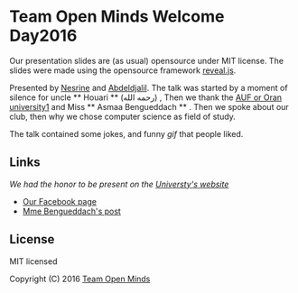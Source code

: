 # Team Open Minds Welcome Day2016
Our presentation slides are (as usual) opensource under MIT license.
The slides were made using the opensource framework  [reveal.js](https://github.com/hakimel/reveal.js).

Presented by [Nesrine](https://github.com/nesrinehanane) and [Abdeldjalil](https://github.com/Fcmam5). The talk was started by a moment of silence for uncle ** Houari ** (رحمه الله) , Then we thank the [AUF or Oran university1](http://www.univ-oran1.dz/index.php?option=com_content&view=category&id=72&Itemid=553) and Miss ** Asmaa Bengueddach ** .
Then we spoke about our club, then why we chose computer science as field of study.

The talk contained some jokes, and funny *gif* that people liked.

## Links
*We had the honor to be present on the [Universty's website](http://www.univ-oran1.dz)*
* [Our Facebook page ](https://www.facebook.com/open.minds.oran/)
* [Mme Bengueddach's post](https://plus.google.com/107395584313151338301/posts/iqUjRQA3fjv)

## License
MIT licensed

Copyright (C) 2016 [Team Open Minds](http://open-minds.github.io/)
